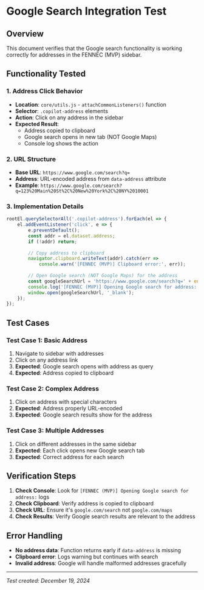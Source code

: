 # Google Search Integration Test

## Overview
This document verifies that the Google search functionality is working correctly for addresses in the FENNEC (MVP) sidebar.

## Functionality Tested

### 1. Address Click Behavior
- **Location**: `core/utils.js` - `attachCommonListeners()` function
- **Selector**: `.copilot-address` elements
- **Action**: Click on any address in the sidebar
- **Expected Result**: 
  - Address copied to clipboard
  - Google search opens in new tab (NOT Google Maps)
  - Console log shows the action

### 2. URL Structure
- **Base URL**: `https://www.google.com/search?q=`
- **Address**: URL-encoded address from `data-address` attribute
- **Example**: `https://www.google.com/search?q=123%20Main%20St%2C%20New%20York%2C%20NY%2010001`

### 3. Implementation Details
```javascript
rootEl.querySelectorAll('.copilot-address').forEach(el => {
    el.addEventListener('click', e => {
        e.preventDefault();
        const addr = el.dataset.address;
        if (!addr) return;
        
        // Copy address to clipboard
        navigator.clipboard.writeText(addr).catch(err => 
            console.warn('[FENNEC (MVP)] Clipboard error:', err));
        
        // Open Google search (NOT Google Maps) for the address
        const googleSearchUrl = 'https://www.google.com/search?q=' + encodeURIComponent(addr);
        console.log('[FENNEC (MVP)] Opening Google search for address:', addr);
        window.open(googleSearchUrl, '_blank');
    });
});
```

## Test Cases

### Test Case 1: Basic Address
1. Navigate to sidebar with addresses
2. Click on any address link
3. **Expected**: Google search opens with address as query
4. **Expected**: Address copied to clipboard

### Test Case 2: Complex Address
1. Click on address with special characters
2. **Expected**: Address properly URL-encoded
3. **Expected**: Google search results show for the address

### Test Case 3: Multiple Addresses
1. Click on different addresses in the same sidebar
2. **Expected**: Each click opens new Google search tab
3. **Expected**: Correct address for each search

## Verification Steps

1. **Check Console**: Look for `[FENNEC (MVP)] Opening Google search for address:` logs
2. **Check Clipboard**: Verify address is copied to clipboard
3. **Check URL**: Ensure it's `google.com/search` not `google.com/maps`
4. **Check Results**: Verify Google search results are relevant to the address

## Error Handling

- **No address data**: Function returns early if `data-address` is missing
- **Clipboard error**: Logs warning but continues with search
- **Invalid address**: Google will handle malformed addresses gracefully

---
*Test created: December 19, 2024*
